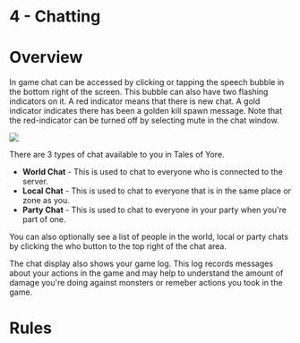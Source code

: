 # 4 - Chatting
# Overview
In game chat can be accessed by clicking or tapping the speech bubble in the bottom right of the screen. This bubble can also have two flashing indicators on it. A red indicator means that there is new chat. A gold indicator indicates there has been a golden kill spawn message. Note that the red-indicator can be turned off by selecting mute in the chat window.

![]({{DOC_PATH}}a1888ec6ddfd3710494e61bf4573e7d3.png)

There are 3 types of chat available to you in Tales of Yore.

* **World Chat** - This is used to chat to everyone who is connected to the server. 
* **Local Chat** - This is used to chat to everyone that is in the same place or zone as you. 
* **Party Chat** - This is used to chat to everyone in your party when you're part of one.

You can also optionally see a list of people in the world, local or party chats by clicking the who button to the top right of the chat area.

The chat display also shows your game log. This log records messages about your actions in the game and may help to understand the amount of damage you're doing against monsters or remeber actions you took in the game.
# Rules